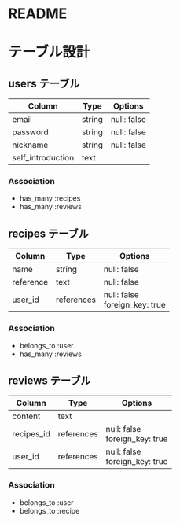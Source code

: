 # README

# テーブル設計

## users テーブル

| Column            | Type    | Options     |
| ----------------- | ------- | ----------- |
| email             | string  | null: false |
| password          | string  | null: false |
| nickname          | string  | null: false |
| self_introduction | text    |             |

### Association

- has_many :recipes
- has_many :reviews

## recipes テーブル

| Column             | Type       | Options           |
| ------------------ | ---------- | ----------------- |
| name               | string     | null: false       |
| reference          | text       | null: false       |
| user_id            | references | null: false<br>foreign_key: true |

### Association

- belongs_to :user
- has_many :reviews

## reviews テーブル

| Column     | Type       | Options           |
| ---------- | ---------- | ----------------- |
| content    | text       |                   |
| recipes_id | references | null: false<br>foreign_key: true |
| user_id    | references | null: false<br>foreign_key: true |

### Association

- belongs_to :user
- belongs_to :recipe
